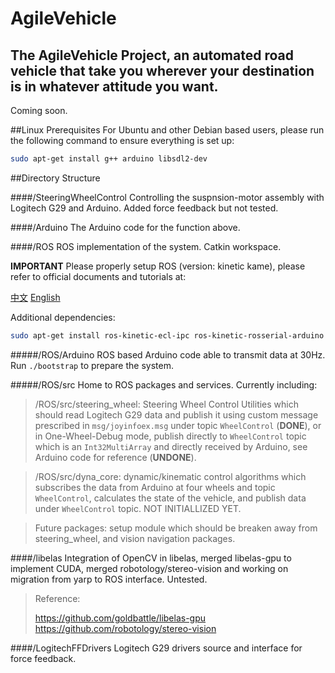 # AgileVehicle
## The AgileVehicle Project, an automated road vehicle that take you wherever your destination is in whatever attitude you want.
Coming soon.

##Linux Prerequisites
For Ubuntu and other Debian based users, please run the following command to ensure everything is set up:

```sh
sudo apt-get install g++ arduino libsdl2-dev
```

##Directory Structure

####/SteeringWheelControl
Controlling the suspnsion-motor assembly with Logitech G29 and Arduino. Added force feedback but not tested.

####/Arduino
The Arduino code for the function above.

####/ROS
ROS implementation of the system. Catkin workspace.

**IMPORTANT** Please properly setup ROS (version: kinetic kame), please refer to official documents and tutorials at:

[中文](http://wiki.ros.org/cn/ROS/Tutorials)
[English](http://wiki.ros.org/ROS/Tutorials)

Additional dependencies:

```sh
sudo apt-get install ros-kinetic-ecl-ipc ros-kinetic-rosserial-arduino ros-kinetic-rosserial
```

#####/ROS/Arduino
ROS based Arduino code able to transmit data at 30Hz. Run `./bootstrap` to prepare the system.

#####/ROS/src
Home to ROS packages and services. Currently including:

> /ROS/src/steering_wheel: Steering Wheel Control Utilities which should read Logitech G29 data and publish it using custom message prescribed in `msg/joyinfoex.msg` under topic `WheelControl` (**DONE**), or in One-Wheel-Debug mode, publish directly to `WheelControl` topic which is an `Int32MultiArray` and directly received by Arduino, see Arduino code for reference (**UNDONE**).

> /ROS/src/dyna_core: dynamic/kinematic control algorithms which subscribes the data from Arduino at four wheels and topic `WheelControl`, calculates the state of the vehicle, and publish data under `WheelControl` topic. NOT INITIALLIZED YET.

> Future packages: setup module which should be breaken away from steering_wheel, and vision navigation packages.


####/libelas
Integration of OpenCV in libelas, merged libelas-gpu to implement CUDA, merged robotology/stereo-vision and working on migration from yarp to ROS interface. Untested.
> Reference:
> 
> https://github.com/goldbattle/libelas-gpu
> https://github.com/robotology/stereo-vision

####/LogitechFFDrivers
Logitech G29 drivers source and interface for force feedback.

